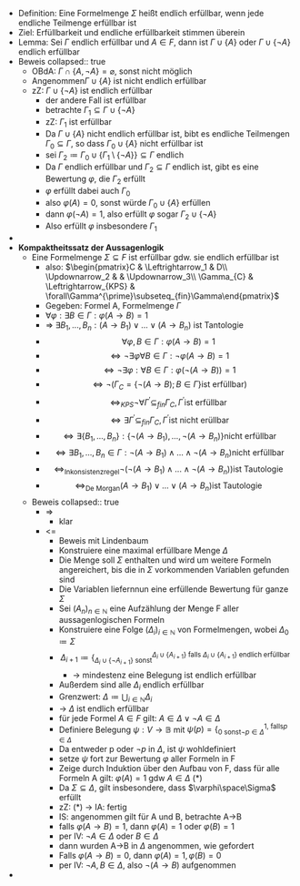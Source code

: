 - Definition: Eine Formelmenge $\Sigma$ heißt endlich erfüllbar, wenn jede endliche Teilmenge erfüllbar ist
- Ziel: Erfüllbarkeit und endliche erfüllbarkeit stimmen überein
- Lemma: Sei $\Gamma$ endlich erfüllbar und $A\in F$, dann ist $\Gamma\cup\left\lbrace A\right\rbrace$ oder $\Gamma\cup\left\lbrace\neg A\right\rbrace$ endlich erfüllbar
- Beweis
  collapsed:: true
	- OBdA: $\Gamma\cap\left\lbrace A,\neg A\right\rbrace=\varnothing$, sonst nicht möglich
	- Angenommen$\Gamma\cup\left\lbrace A\right\rbrace$ ist nicht endlich erfüllbar
	- zZ: $\Gamma\cup\left\lbrace\neg A\right\rbrace$ ist endlich erfüllbar
		- der andere Fall ist erfüllbar
		- betrachte $\Gamma_1\subseteq\Gamma\cup\left\lbrace\neg A\right\rbrace$
		- zZ: $\Gamma_1$ ist erfüllbar
		- Da $\Gamma\cup\left\lbrace A\right\rbrace$ nicht endlich erfüllbar ist, bibt es endliche Teilmengen $\Gamma_0\subseteq\Gamma$, so dass $\Gamma_0\cup\left\lbrace A\right\rbrace$ nicht erfüllbar ist
		- sei $\Gamma_2\coloneqq \Gamma_0\cup\left\lbrace\Gamma_1\setminus\left\lbrace\neg A\right\rbrace\right\rbrace\subseteq\Gamma$ endlich
		- Da $\Gamma$ endlich erfüllbar und $\Gamma_2\subseteq\Gamma$ endlich ist, gibt es eine Bewertung $\varphi$, die $\Gamma_2$ erfüllt
		- $\varphi$ erfüllt dabei auch $\Gamma_0$
		- also $\varphi\left(A\right)=0$, sonst würde $\Gamma_0\cup\left\lbrace A\right\rbrace$ erfüllen
		- dann $\varphi\left(\neg A\right)=1$, also erfüllt $\varphi$ sogar $\Gamma_2\cup\left\lbrace\neg A\right\rbrace$
		- Also erfüllt $\varphi$ insbesondere $\Gamma_1$
-
- **Kompaktheitssatz der Aussagenlogik**
	- Eine Formelmenge $\Sigma\subseteq F$ ist erfüllbar gdw. sie endlich erfüllbar ist
		- also: $\begin{pmatrix}C & \Leftrightarrow_1 & D\\ \Updownarrow_2 &  & \Updownarrow_3\\ \Gamma_{C} & \Leftrightarrow_{KPS} & \forall\Gamma^{\prime}\subseteq_{fin}\Gamma\end{pmatrix}$
		- Gegeben: Formel A, Formelmenge $\Gamma$
		- $\forall\varphi:\exists B\in\Gamma:\varphi\left(A\rightarrow B\right)=1$
		- => $\exists B_1,...,B_{n}:\left(A\rightarrow B_1\right)\lor...\lor\left(A\rightarrow B_{n}\right)$ ist Tantologie
		- $$\forall\varphi,B\in\Gamma:\varphi\left(A\rightarrow B\right)=1$$
		- $$\Leftrightarrow\neg\exists\varphi\forall B\in\Gamma:\neg\varphi\left(A\rightarrow B\right)=1$$
		- $$\Leftrightarrow\neg\exists\varphi:\forall B\in\Gamma:\varphi\left(\neg\left(A\rightarrow B\right)\right)=1$$
		- $$\Leftrightarrow\neg\left(\Gamma_{C}=\left\lbrace\neg\left(A\rightarrow B\right);B\in\Gamma\right\rbrace\text{ist erfüllbar}\right)$$
		- $$\Leftrightarrow_{KPS}\neg\forall\Gamma^{\prime}\subseteq_{fin}\Gamma_{C},\Gamma^{\prime}\text{ist erfüllbar}$$
		- $$\Leftrightarrow\exists\Gamma^{\prime}\subseteq_{fin}\Gamma_{C},\Gamma^{\prime}\text{ist nicht erüllbar}$$
		- $$\Leftrightarrow\exists\left\lbrace B_1,...,B_{n}\right\rbrace:\left\lbrace\neg\left(A\rightarrow B_1\right),...,\neg\left(A\rightarrow B_{n}\right)\right\rbrace\text{nicht erfüllbar}$$
		- $$\Leftrightarrow\exists B_1,...,B_{n}\in\Gamma:\neg\left(A\rightarrow B_1\right)\land...\land\neg\left(A\rightarrow B_{n}\right)\text{nicht erfüllbar}$$
		- $$\Leftrightarrow_{\text{Inkonsistenzregel}}\neg\left(\neg\left(A\rightarrow B_1\right)\land...\land\neg\left(A\rightarrow B_{n}\right)\right)\text{ist Tautologie}$$
		- $$\Leftrightarrow_{\text{De Morgan}}\left(A\rightarrow B_1\right)\lor...\lor\left(A\rightarrow B_{n}\right)\text{ist Tautologie}$$
	- Beweis
	  collapsed:: true
		- =>
			- klar
		- <=
			- Beweis mit Lindenbaum
			- Konstruiere eine maximal erfüllbare Menge $\Delta$
			- Die Menge soll $\Sigma$ enthalten und wird um weitere Formeln angereichert, bis die in $\Sigma$ vorkommenden Variablen gefunden sind
			- Die Variablen liefernnun eine erfüllende Bewertung für ganze $\Sigma$
			- Sei $\left(A_{n}\right)_{n\in\mathbb{N}}$ eine Aufzählung der Menge F aller aussagenlogischen Formeln
			- Konstruiere eine Folge $\left(\Delta_{i}\right)_{i\in\mathbb{N}}$ von Formelmengen, wobei $\Delta_0\coloneqq \Sigma$
			- $$\Delta_{i+1}\coloneqq \left\lbrace_{\Delta_{i}\cup\left\lbrace\neg A_{i+1}\right\rbrace\text{ sonst}}^{\Delta_{i}\cup\left\lbrace A_{i+1}\right\rbrace\text{ falls }\Delta_{i}\cup\left\lbrace A_{i+1}\right\rbrace\text{ endlich erfüllbar}}\right.$$
				- -> mindestenz eine Belegung ist endlich erfüllbar
			- Außerdem sind alle $\Delta_{i}$ endlich erfüllbar
			- Grenzwert: $\Delta\coloneqq \bigcup_{i\in\mathbb{N}}\Delta_{i}$
			- -> $\Delta$ ist endlich erfüllbar
			- für jede Formel $A\in F$ gilt: $A\in\Delta\lor\neg A\in\Delta$
			- Definiere Belegung $\psi:V\rightarrow\mathbb{B}$ mit $\psi\left(p\right)=\left\lbrace_{0\text{ sonst}\neg p\in\Delta}^{1\text{, falls}p\in\Delta}\right.$
			- Da entweder p oder $\neg p$ in $\Delta$, ist $\psi$ wohldefiniert
			- setze $\psi$ fort zur Bewertung $\varphi$ aller Formeln in F
			- Zeige durch Induktion über den Aufbau von F, dass für alle Formeln A gilt: $\varphi\left(A\right)=1$ gdw $A\in\Delta$ (*)
			- Da $\Sigma\subseteq\Delta$, gilt insbesondere, dass $\varphi\space\Sigma$ erfüllt
			- zZ: (*) -> IA: fertig
			- IS: angenommen gilt für A und B, betrachte A->B
			- falls $\varphi\left(A\rightarrow B\right)=1$, dann $\varphi\left(A\right)=1$ oder $\varphi\left(B\right)=1$
			- per IV: $\neg A\in\Delta$ oder $B\in\Delta$
			- dann wurden A->B in $\Delta$ angenommen, wie gefordert
			- Falls $\varphi\left(A\rightarrow B\right)=0$, dann $\varphi\left(A\right)=1,\varphi\left(B\right)=0$
			- per IV: $\neg A,B\in\Delta$, also $\neg\left(A\rightarrow B\right)$ aufgenommen
-